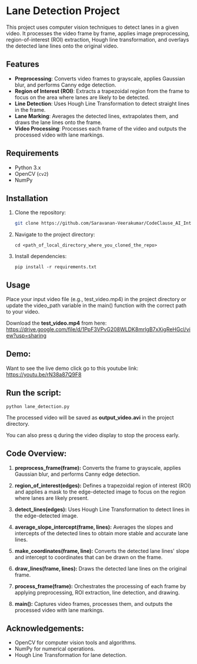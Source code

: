 # Lane Detection Project

This project uses computer vision techniques to detect lanes in a given video. It processes the video frame by frame, applies image preprocessing, region-of-interest (ROI) extraction, Hough line transformation, and overlays the detected lane lines onto the original video.

## Features

- **Preprocessing**: Converts video frames to grayscale, applies Gaussian blur, and performs Canny edge detection.
- **Region of Interest (ROI)**: Extracts a trapezoidal region from the frame to focus on the area where lanes are likely to be detected.
- **Line Detection**: Uses Hough Line Transformation to detect straight lines in the frame.
- **Lane Marking**: Averages the detected lines, extrapolates them, and draws the lane lines onto the frame.
- **Video Processing**: Processes each frame of the video and outputs the processed video with lane markings.

## Requirements

- Python 3.x
- OpenCV (`cv2`)
- NumPy

## Installation

1. Clone the repository:

   ```bash
   git clone https://github.com/Saravanan-Veerakumar/CodeClause_AI_Internship/tree/main/Road_Lane_Detection_by_Processing_Video.git
   
2. Navigate to the project directory:
   
    ```
    cd <path_of_local_directory_where_you_cloned_the_repo>
    
3. Install dependencies:
    ```
    pip install -r requirements.txt

## Usage

Place your input video file (e.g., test_video.mp4) in the project directory or update the video_path variable in the main() function with the correct path to your video.

Download the **test_video.mp4** from here: https://drive.google.com/file/d/1PpF3VPvG208WLDK8mrlgB7xXigReHGcl/view?usp=sharing

## Demo:

Want to see the live demo click go to this youtube link: https://youtu.be/rN38a87Q9F8

## Run the script:
```
python lane_detection.py
```
The processed video will be saved as **output_video.avi** in the project directory.

You can also press q during the video display to stop the process early.


## Code Overview:

1. **preprocess_frame(frame):**
Converts the frame to grayscale, applies Gaussian blur, and performs Canny edge detection.

2. **region_of_interest(edges):**
Defines a trapezoidal region of interest (ROI) and applies a mask to the edge-detected image to focus on the region where lanes are likely present.

3. **detect_lines(edges):**
Uses Hough Line Transformation to detect lines in the edge-detected image.

4. **average_slope_intercept(frame, lines):**
Averages the slopes and intercepts of the detected lines to obtain more stable and accurate lane lines.

5. **make_coordinates(frame, line):**
Converts the detected lane lines' slope and intercept to coordinates that can be drawn on the frame.

6. **draw_lines(frame, lines):**
Draws the detected lane lines on the original frame.

7. **process_frame(frame):**
Orchestrates the processing of each frame by applying preprocessing, ROI extraction, line detection, and drawing.

8. **main():**
Captures video frames, processes them, and outputs the processed video with lane markings.


## Acknowledgements:
- OpenCV for computer vision tools and algorithms.
- NumPy for numerical operations.
- Hough Line Transformation for lane detection.
